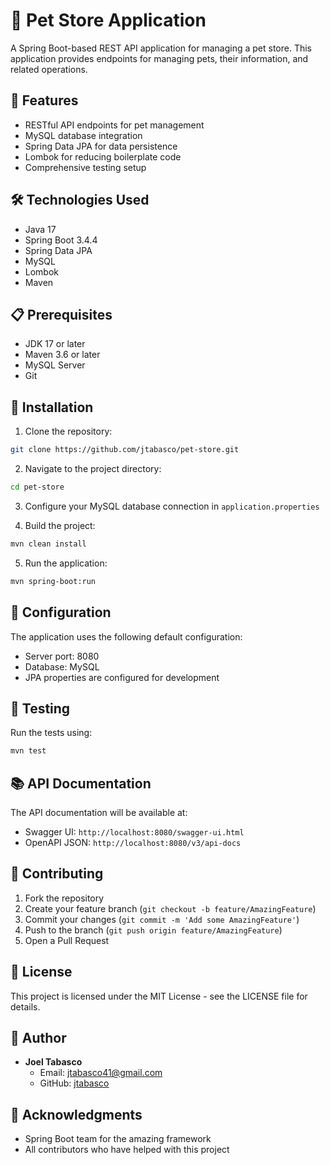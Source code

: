 # 🐾 Pet Store Application

A Spring Boot-based REST API application for managing a pet store. This application provides endpoints for managing pets, their information, and related operations.

## 🚀 Features

- RESTful API endpoints for pet management
- MySQL database integration
- Spring Data JPA for data persistence
- Lombok for reducing boilerplate code
- Comprehensive testing setup

## 🛠️ Technologies Used

- Java 17
- Spring Boot 3.4.4
- Spring Data JPA
- MySQL
- Lombok
- Maven

## 📋 Prerequisites

- JDK 17 or later
- Maven 3.6 or later
- MySQL Server
- Git

## 🔧 Installation

1. Clone the repository:
```bash
git clone https://github.com/jtabasco/pet-store.git
```

2. Navigate to the project directory:
```bash
cd pet-store
```

3. Configure your MySQL database connection in `application.properties`

4. Build the project:
```bash
mvn clean install
```

5. Run the application:
```bash
mvn spring-boot:run
```

## 📝 Configuration

The application uses the following default configuration:
- Server port: 8080
- Database: MySQL
- JPA properties are configured for development

## 🧪 Testing

Run the tests using:
```bash
mvn test
```

## 📚 API Documentation

The API documentation will be available at:
- Swagger UI: `http://localhost:8080/swagger-ui.html`
- OpenAPI JSON: `http://localhost:8080/v3/api-docs`

## 🤝 Contributing

1. Fork the repository
2. Create your feature branch (`git checkout -b feature/AmazingFeature`)
3. Commit your changes (`git commit -m 'Add some AmazingFeature'`)
4. Push to the branch (`git push origin feature/AmazingFeature`)
5. Open a Pull Request

## 📄 License

This project is licensed under the MIT License - see the LICENSE file for details.

## 👤 Author

- **Joel Tabasco**
  - Email: jtabasco41@gmail.com
  - GitHub: [jtabasco](https://github.com/jtabasco)

## 🙏 Acknowledgments

- Spring Boot team for the amazing framework
- All contributors who have helped with this project 
